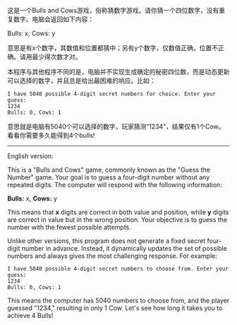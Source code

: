 这是一个Bulls and Cows游戏，俗称猜数字游戏。请你猜一个四位数字，没有重复数字。电脑会返回如下内容：

Bulls: x, Cows: y

意思是有x个数字，其数值和位置都猜中；另有y个数字，仅数值正确，位置不正确。请用最少得次数才对。

本程序与其他程序不同的是，电脑并不实现生成确定的秘密四位数，而是动态更新可以选择的数字，并且总是给出最困难的响应。比如：

```
I have 5040 possible 4-digit secret numbers for choice. Enter your guess:
1234
Bulls: 0, Cows: 1
```
意思就是电脑有5040个可以选择的数字，玩家猜测“1234”，结果仅有1个Cow。看看你需要多久能得到4个bulls!

---

English version:

This is a "Bulls and Cows" game, commonly known as the "Guess the Number" game. Your goal is to guess a four-digit number without any repeated digits. The computer will respond with the following information:

**Bulls:** x, **Cows:** y

This means that **x** digits are correct in both value and position, while **y** digits are correct in value but in the wrong position. Your objective is to guess the number with the fewest possible attempts.

Unlike other versions, this program does not generate a fixed secret four-digit number in advance. Instead, it dynamically updates the set of possible numbers and always gives the most challenging response. For example:

```
I have 5040 possible 4-digit secret numbers to choose from. Enter your guess:
1234
Bulls: 0, Cows: 1
```

This means the computer has 5040 numbers to choose from, and the player guessed "1234," resulting in only 1 Cow. Let's see how long it takes you to achieve 4 Bulls!
